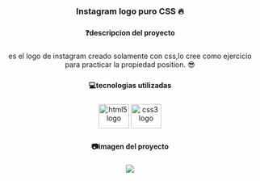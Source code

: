 <h3 align="center">Instagram logo puro CSS 🔥</h3>

###

<h4 align="center">❓descripcion del proyecto</h4>

###

<p align="center">es el logo de instagram creado solamente con css,lo cree como ejercicio para practicar la propiedad position. 😎</p>

###

<h4 align="center">💻tecnologias utilizadas</h4>

###

<div align="center">
  <img src="https://cdn.jsdelivr.net/gh/devicons/devicon/icons/html5/html5-original.svg" height="48" width="60" alt="html5 logo"  />
  <img src="https://cdn.jsdelivr.net/gh/devicons/devicon/icons/css3/css3-original.svg" height="48" width="60" alt="css3 logo"  />
</div>

###

<h4 align="center">📷imagen del proyecto</h4>

###

<div align="center">
  <img height="" src="https://i.ibb.co/wpLq9qs/1658868092943.png"  />
</div>

###
